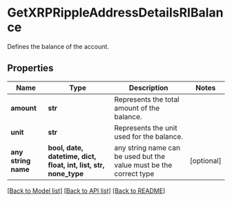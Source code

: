 # GetXRPRippleAddressDetailsRIBalance

Defines the balance of the account.

## Properties
Name | Type | Description | Notes
------------ | ------------- | ------------- | -------------
**amount** | **str** | Represents the total amount of the balance. | 
**unit** | **str** | Represents the unit used for the balance. | 
**any string name** | **bool, date, datetime, dict, float, int, list, str, none_type** | any string name can be used but the value must be the correct type | [optional]

[[Back to Model list]](../README.md#documentation-for-models) [[Back to API list]](../README.md#documentation-for-api-endpoints) [[Back to README]](../README.md)


